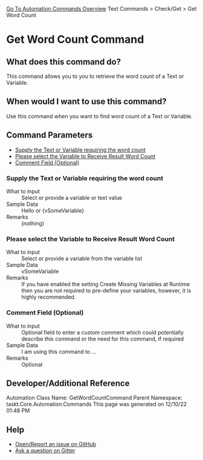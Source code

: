 <!--TITLE: Get Word Count Command -->
<!-- SUBTITLE: a command in the Text Commands group. -->
[Go To Automation Commands Overview](/automation-commands.md)
Text Commands &gt; Check/Get &gt; Get Word Count


# Get Word Count Command


## What does this command do?
This command allows you to you to retrieve the word count of a Text or Variable.


## When would I want to use this command?
Use this command when you want to find word count of a Text or Variable.


## Command Parameters
- [Supply the Text or Variable requiring the word count](#param_0)
- [Please select the Variable to Receive Result Word Count](#param_1)
- [Comment Field (Optional)](#param_2)


<a id="param_0"></a>
### Supply the Text or Variable requiring the word count


<dl>
<dt>What to input</dt><dd>Select or provide a variable or text value</dd>
<dt>Sample Data</dt><dd>Hello or {vSomeVariable}</dd>
<dt>Remarks</dt><dd>(nothing)</dd>
</dl>




<a id="param_1"></a>
### Please select the Variable to Receive Result Word Count


<dl>
<dt>What to input</dt><dd>Select or provide a variable from the variable list</dd>
<dt>Sample Data</dt><dd>vSomeVariable</dd>
<dt>Remarks</dt><dd>If you have enabled the setting Create Missing Variables at Runtime then you are not required to pre-define your variables, however, it is highly recommended.</dd>
</dl>




<a id="param_2"></a>
### Comment Field (Optional)


<dl>
<dt>What to input</dt><dd>Optional field to enter a custom comment which could potentially describe this command or the need for this command, if required</dd>
<dt>Sample Data</dt><dd>I am using this command to ...</dd>
<dt>Remarks</dt><dd>Optional</dd>
</dl>




## Developer/Additional Reference
Automation Class Name: GetWordCountCommand
Parent Namespace: taskt.Core.Automation.Commands
This page was generated on 12/10/22 01:48 PM


## Help
- [Open/Report an issue on GitHub](https://github.com/rcktrncn/taskt/issues/new)
- [Ask a question on Gitter](https://gitter.im/taskt-rpa/Lobby)
